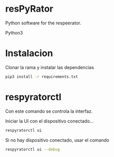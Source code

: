 # resPyRator
Python software for the respeerator.

Python3

# Instalacion

Clonar la rama y instalar las dependencias

```bash
pip3 install -r requirements.txt
```

# respyratorctl
Con este comando se controla la interfaz.

Iniciar la UI con el dispositivo conectado...
```bash
respyratorctl ui
```

Si no hay dispositivo conectado, usar el comando
```bash
respyratorctl ui --debug
```

